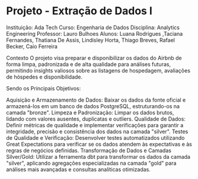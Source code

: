 # Projeto - Extração de Dados I


Instituição: Ada Tech
Curso: Engenharia de Dados
Disciplina: Analytics Engineering
Professor: Lauro Bulhoes
Alunos: Luana Rodrigues ,Taciana Fernandes, Thatiana De Assis, Lindisley Horta, Thiago Breves, Rafael Becker, Caio Ferreira 

Contexto
O projeto visa preparar e disponibilizar os dados do Airbnb de forma limpa, padronizada e de alta qualidade para análises futuras, permitindo insights valiosos sobre as listagens de hospedagem, avaliações de hóspedes e disponibilidade.

Sendo os Principais Objetivos:

Aquisição e Armazenamento de Dados: Baixar os dados da fonte oficial e armazená-los em um banco de dados PostgreSQL, estruturando-os na camada "bronze".
Limpeza e Padronização: Limpar os dados brutos, lidando com valores ausentes, duplicatas e outliers.
Qualidade de Dados: Definir métricas de qualidade e implementar verificações para garantir a integridade, precisão e consistência dos dados na camada "silver".
Testes de Qualidade e Verificação: Desenvolver testes automatizados utilizando Great Expectations para verificar se os dados atendem às expectativas e às regras de negócios definidas.
Transformação de Dados e Camadas Silver/Gold: Utilizar a ferramenta dbt para transformar os dados da camada "silver", aplicando agregações especializadas na camada "gold" para análises mais avançadas e consultas analíticas otimizadas.
